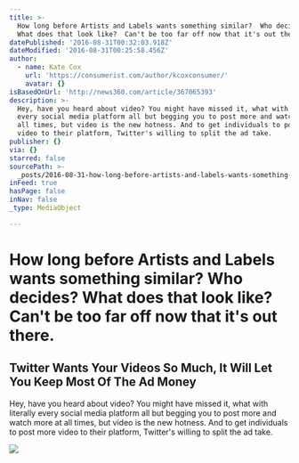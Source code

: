 ```yaml
---
title: >-
  How long before Artists and Labels wants something similar?  Who decides? 
  What does that look like?  Can't be too far off now that it's out there.
datePublished: '2016-08-31T00:32:03.918Z'
dateModified: '2016-08-31T00:25:58.456Z'
author:
  - name: Kate Cox
    url: 'https://consumerist.com/author/kcoxconsumer/'
    avatar: {}
isBasedOnUrl: 'http://news360.com/article/367065393'
description: >-
  Hey, have you heard about video? You might have missed it, what with literally
  every social media platform all but begging you to post more and watch more at
  all times, but video is the new hotness. And to get individuals to post more
  video to their platform, Twitter's willing to split the ad take.
publisher: {}
via: {}
starred: false
sourcePath: >-
  _posts/2016-08-31-how-long-before-artists-and-labels-wants-something-similar.md
inFeed: true
hasPage: false
inNav: false
_type: MediaObject

---
```

# How long before Artists and Labels wants something similar? Who decides? What does that look like? Can't be too far off now that it's out there.

<article style=""><h1>Twitter Wants Your Videos So Much, It Will Let You Keep Most Of The Ad Money</h1><p>Hey, have you heard about video? You might have missed it, what with literally every social media platform all but begging you to post more and watch more at all times, but video is the new hotness. And to get individuals to post more video to their platform, Twitter's willing to split the ad take.</p><img src="https://i1.wp.com/consumermediallc.files.wordpress.com/2015/05/twitter.png?fit=440%2C330&amp;ssl=1" /></article>